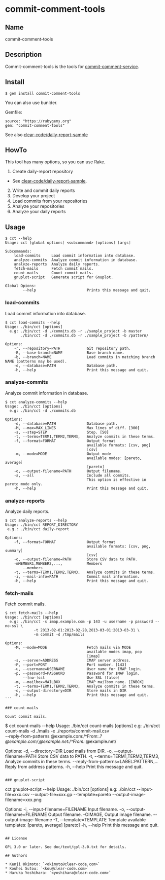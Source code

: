 commit-comment-tools
====================

## Name

commit-comment-tools

## Description

Commit-comment-tools is the tools for
[commit-comment-service](http://www.clear-code.com/services/commit-comment.html).

## Install

````
$ gem install commit-comment-tools
````

You can also use bunlder.

Gemfile:
````
source: "https://rubygems.org"
gem: "commit-comment-tools"
````

See also [clear-code/daily-report-sample](https://github.com/clear-code/daily-report-sample)

## HowTo

This tool has many options, so you can use Rake.

1. Create daily-report repository
  * See [clear-code/daily-report-sample](https://github.com/clear-code/daily-report-sample).
2. Write and commit daily reports
3. Develop your project
4. Load commits from your repositories
5. Analyze your repositories
6. Analyze your daily reports

## Usage

````
$ cct --help
Usage: cct [global options] <subcommand> [options] [args]

Subcommands:
    load-commits     Load commit information into database.
    analyze-commits  Analyze commit information in database.
    analyze-reports  Analyze daily reports.
    fetch-mails      Fetch commit mails.
    count-mails      Count commit mails.
    gnuplot-script   Generate script for Gnuplot.

Global Opions:
        --help                       Prints this message and quit.
````

### load-commits

Load commit information into database.

````
$ cct load-commits --help
Usage: ./bin/cct [options]
  e.g: ./bin/cct -d ./commits.db -r ./sample_project -b master
       ./bin/cct -d ./commits.db -r ./sample_project -b /pattern/

Options:
    -r, --repository=PATH            Git repository path.
    -B, --base-branch=NAME           Base branch name.
    -b, --branch=NAME                Load commits in matching branch NAME (patterns may be used).
    -d, --database=PATH              Database path.
    -h, --help                       Print this message and quit.
````

### analyze-commits

Analyze commit information in database.

````
$ cct analyze-commits --help
Usage: ./bin/cct [options]
  e.g: ./bin/cct -d ./commits.db

Options:
    -d, --database=PATH              Database path.
    -M, --max=MAX_LINES              Max lines of diff. [300]
    -s, --step=STEP                  Step. [50]
    -t, --terms=TERM1,TERM2,TERM3,   Analyze commits in these terms.
    -f, --format=FORMAT              Output format
                                     available formats: [csv, png]
                                     [csv]
    -m, --mode=MODE                  Output mode
                                     available modes: [pareto, average]
                                     [pareto]
    -o, --output-filename=PATH       Output filename.
    -a, --all                        Include all commits.
                                     This option is effective in pareto mode only.
    -h, --help                       Print this message and quit.
````

### analyze-reports

Analyze daily reports.

````
$ cct analyze-reports --help
Usage: ./bin/cct REPORT_DIRECTORY
 e.g.: ./bin/cct daily-report

Options:
    -f, --format=FORMAT              Output format
                                     available formats: [csv, png, summary]
                                     [csv]
    -o, --output-filename=PATH       Store CSV data to PATH.
    -mMEMBER1,MEMBER2,...,           Members
        --members
    -t, --terms=TERM1,TERM2,TERM3,   Analyze commits in these terms.
    -i, --mail-info=PATH             Commit mail information.
    -h, --help                       Print this message and quit.
````

### fetch-mails

Fetch commit mails.

````
$ cct fetch-mails --help
Usage: ./bin/cct [options]
  e.g: ./bin/cct -s imap.example.com -p 143 -u username -p password --no-ssl \
             -t 2013-02-01:2013-02-28,2013-03-01:2013-03-31 \
             -m commit -d /tmp/mails

Options:
    -M, --mode=MODE                  Fetch mails via MODE
                                     available modes imap, pop
                                     [imap]
    -s, --server=ADDRESS             IMAP server address.
    -P, --port=PORT                  Port number. [143]
    -u, --username=USERNAME          User name for IMAP login.
    -p, --password=PASSWORD          Password for IMAP login.
        --[no-]ssl                   Use SSL [false]
    -m, --mailbox=MAILBOX            IMAP mailbox name. [INBOX]
    -t, --terms=TERM1,TERM2,TERM3,   Analyze commits in these terms.
    -o, --output-directory=DIR       Store mails in DIR
    -h, --help                       Print this message and quit.
```

### count-mails

Count commit mails.

````
$ cct count-mails --help
Usage: ./bin/cct count-mails [options]
  e.g: ./bin/cct count-mails -d ./mails -o ./reports/commit-mail.csv \
             --reply-from-patterns @example.com:/^From:.*?@example\.com/,@example.net:/^From:.*@example\.net/

Options:
    -d, --directory=DIR              Load mails from DIR.
    -o, --output-filename=PATH       Store CSV data to PATH.
    -t, --terms=TERM1,TERM2,TERM3,   Analyze commits in these terms.
        --reply-from-patterns=LABEL:PATTERN,...
                                     Reply from address patterns.
    -h, --help                       Print this message and quit.
````

### gnuplot-script

````
cct gnuplot-script --help
Usage: ./bin/cct [options]
  e.g: ./bin/cct --input-file=xxx.csv --output-file=xxx.gp --template=pareto --output-image-filename=xxx.png

Options:
    -i, --input-filename=FILENAME    Input filename.
    -o, --output-filename=FILENAME   Output filename.
    -OIMAGE,                         Output image filename.
        --output-image-filename
    -T, --template=TEMPLATE          Template
                                     available templates: [pareto, average]
                                     [pareto]
    -h, --help                       Print this message and quit.
````

## License

GPL 3.0 or later. See doc/text/gpl-3.0.txt for details.

## Authors

* Kenji Okimoto: `<okimoto@clear-code.com>`
* Kouhei Sutou: `<kou@clear-code.com>`
* Haruka Yoshihara: `<yoshihara@clear-code.com>`

